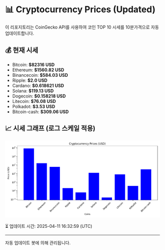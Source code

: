 
# 📊 Cryptocurrency Prices (Updated)

이 리포지토리는 CoinGecko API를 사용하여 코인 TOP 10 시세를 10분가격으로 자동 업데이트합니다.

## 💰 현재 시세
- Bitcoin: **$82316 USD**
- Ethereum: **$1560.82 USD**
- Binancecoin: **$584.03 USD**
- Ripple: **$2.0 USD**
- Cardano: **$0.618621 USD**
- Solana: **$119.13 USD**
- Dogecoin: **$0.158218 USD**
- Litecoin: **$76.08 USD**
- Polkadot: **$3.53 USD**
- Bitcoin-cash: **$309.06 USD**

## 📈 시세 그래프 (로그 스케일 적용)
![Crypto Prices](crypto_prices.png)

⏳ 업데이트 시간: 2025-04-11 16:32:59 (UTC)

---
자동 업데이트 봇에 의해 관리됩니다.
